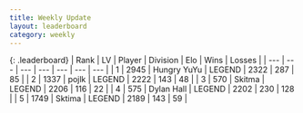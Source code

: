 ```yaml
---
title: Weekly Update
layout: leaderboard
category: weekly
---
```


{: .leaderboard}
| Rank | LV | Player | Division | Elo | Wins | Losses |
| --- | --- | --- | --- | --- | --- | --- |
| <span data-change="0">1</span> | 2945 | <span title="ID: 164871">Hungry YuYu</span> | LEGEND | <span data-change="-1">2322</span> | <span data-change="61">287</span> | <span data-change="15">85</span> |
| <span data-change="8">2</span> | 1337 | <span title="ID: 4783">pojlk</span> | LEGEND | <span data-change="83">2222</span> | <span data-change="39">143</span> | <span data-change="11">48</span> |
| <span data-change="0">3</span> | 570 | <span title="ID: 402846">Skitma</span> | LEGEND | <span data-change="0">2206</span> | <span data-change="0">116</span> | <span data-change="0">22</span> |
| <span data-change="0">4</span> | 575 | <span title="ID: 174294">Dylan Hall</span> | LEGEND | <span data-change="49">2202</span> | <span data-change="58">230</span> | <span data-change="19">128</span> |
| <span data-change="4">5</span> | 1749 | <span title="ID: 353063">Sktima</span> | LEGEND | <span data-change="49">2189</span> | <span data-change="32">143</span> | <span data-change="11">59</span> |